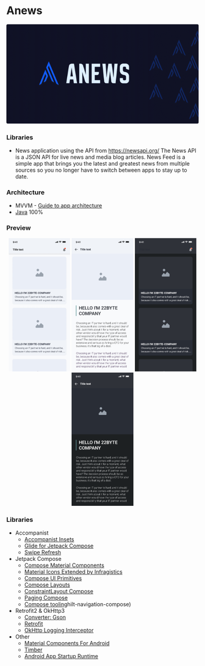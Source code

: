 # Anews

![picture](data/img_logo.png)

### Libraries

* News application using the API from <https://newsapi.org/> The News API is a JSON API for live news and media blog articles. News Feed is a simple app that brings you the latest and greatest news from multiple sources so you no longer have to switch between apps to stay up to date.

### Architecture

* MVVM - [Guide to app architecture](https://developer.android.com/jetpack/guide)
* [Java](https://www.java.com/) 100%

### Preview

<p align="center">
<img src="data/img_1.png" width="32%"/>
<img src="data/img_2.png" width="32%"/>
<img src="data/img_3.png" width="32%"/>
<img src="data/img_4.png" width="32%"/>
</p>

### Libraries

* Accompanist
  * [Accompanist Insets](https://google.github.io/accompanist/insets/)
  * [Glide for Jetpack Compose](https://google.github.io/accompanist/glide/)
  * [Swipe Refresh](https://google.github.io/accompanist/swiperefresh/)
* Jetpack Compose
  * [Compose Material Components](https://mvnrepository.com/artifact/androidx.compose.material/material)
  * [Material Icons Extended by Infragistics](https://github.com/IgniteUI/material-icons-extended)
  * [Compose UI Primitives](https://developer.android.com/jetpack/androidx/releases/compose-ui)
  * [Compose Layouts](https://mvnrepository.com/artifact/androidx.compose.foundation/foundation-layout)
  * [ConstraintLayout Compose](https://developer.android.com/jetpack/androidx/releases/constraintlayout)
  * [Paging Compose](https://developer.android.com/jetpack/androidx/releases/paging)
  * [Compose tooling](https://developer.android.com/jetpack/compose/tooling)hilt-navigation-compose)
* Retrofit2 & OkHttp3
  * [Converter: Gson](https://mvnrepository.com/artifact/com.squareup.retrofit2/converter-gson)
  * [Retrofit](https://mvnrepository.com/artifact/com.squareup.retrofit2/retrofit)
  * [OkHttp Logging Interceptor](https://mvnrepository.com/artifact/com.squareup.okhttp3/logging-interceptor)
* Other
  * [Material Components For Android](https://mvnrepository.com/artifact/com.google.android.material/material)
  * [Timber](https://mvnrepository.com/artifact/com.jakewharton.timber/timber)
  * [Android App Startup Runtime](https://mvnrepository.com/artifact/androidx.startup/startup-runtime)
